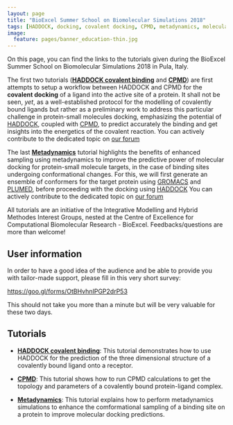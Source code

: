 ```yaml
---
layout: page
title: "BioExcel Summer School on Biomolecular Simulations 2018"
tags: [HADDOCK, docking, covalent docking, CPMD, metadynamics, molecular simulations, tutorials, BioExcel, summer school]
image:
  feature: pages/banner_education-thin.jpg
---
```


On this page, you can find the links to the tutorials given during the BioExcel Summer School on Biomolecular Simulations 2018 in Pula, Italy.

The first two tutorials ([**HADDOCK covalent binding**](/education/biomolecular-simulations-2018/HADDOCK_tutorial) and [**CPMD**](/education/biomolecular-simulations-2018/CPMD_tutorial)) are first attempts to setup a workflow between HADDOCK and CPMD for the **covalent docking** of a ligand into the active site of a protein.
It shall not be seen, *yet*, as a well-established protocol for the modelling of covalently bound ligands but rather as a preliminary work to address this particular challenge in protein-small molecules docking, emphasizing the potential of [HADDOCK](http://www.bonvinlab.org/software/haddock2.2/), coupled with [CPMD](http://cpmd.org/), to predict accurately the binding and get insights into the energetics of the covalent reaction.
You can actively contribute to the dedicated topic on [our forum](http://ask.bioexcel.eu/t/bioexcel-summer-school-2018-modelling-of-a-covalent-inhibitor-using-haddock-and-cpmd/)

The last [**Metadynamics**](/education/biomolecular-simulations-2018/Metadynamics_tutorial) tutorial highlights the benefits of enhanced sampling using metadynamics to improve the predictive power of molecular docking for protein-small molecule targets, in the case of binding sites undergoing conformational changes. For this, we will first generate an ensemble of conformers for the target protein using [GROMACS](http://www.gromacs.org/) and [PLUMED](http://www.plumed.org/), before proceeding with the docking using [HADDOCK](http://www.bonvinlab.org/software/haddock2.2/)
You can actively contribute to the dedicated topic on [our forum](http://ask.bioexcel.eu/t/bioexcel-summer-school-2018-enhanced-sampling-using-metadynamics-simulation-for-docking/)


All tutorials are an initiative of the Integrative Modelling and Hybrid Methodes Interest Groups,
nested at the Centre of Excellence for Computational Biomolecular Research - BioExcel. Feedbacks/questions are more than welcome! 


## User information

In order to have a good idea of the audience and be able to provide you with tailor-made
support, please fill in this very short survey:

<https://goo.gl/forms/OtBHvhnIPGP2drP53>

This should not take you more than a minute but will be very valuable for these two days.

## Tutorials

* [**HADDOCK covalent binding**](/education/biomolecular-simulations-2018/HADDOCK_tutorial):
  This tutorial demonstrates how to use HADDOCK for the prediction of the three dimensional structure of a covalently bound ligand onto a receptor.

* [**CPMD**](/education/biomolecular-simulations-2018/CPMD_tutorial):
  This tutorial shows how to run CPMD calculations to get the topology and parameters of a covalently bound protein-ligand complex.

* [**Metadynamics**](/education/biomolecular-simulations-2018/Metadynamics_tutorial): 
  This tutorial explains how to perform metadynamics simulations to enhance the comformational sampling of a binding site on a protein to improve molecular docking predictions.